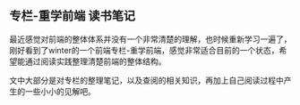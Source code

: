 ## 专栏-重学前端 读书笔记

最近感觉对前端的整体体系并没有一个非常清楚的理解，也时候重新学习一遍了，刚好看到了winter的一个前端专栏-重学前端，感觉非常适合目前的一个状态，希望能通过阅读实践整理清楚前端的整体结构。

文中大部分是对专栏的整理笔记，以及查阅的相关知识，再加上自己阅读过程中产生的一些小小的见解吧。